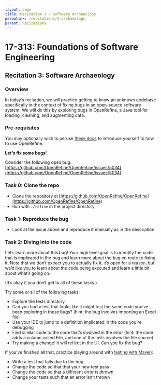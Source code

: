 ```yaml
---
layout: page
title: Recitation 3 - Software Archaeology
permalink: /recitations/3-archaeology
parent: Recitations
---
```


# 17-313: Foundations of Software Engineering

## Recitation 3: Software Archaeology

### Overview

In today’s recitation, we will practice getting to know an unknown codebase specifically in the context of fixing bugs in an open-source software system. We will do this by exploring bugs in OpenRefine, a Java tool for loading, cleaning, and augmenting data. 

### Pre-requisites

You may optionally wish to peruse [these docs](https://docs.openrefine.org) to introduce yourself to how to use OpenRefine.

**Let's fix some bugs!**

Consider the following open bug:
[https://github.com/OpenRefine/OpenRefine/issues/5034](https://github.com/OpenRefine/OpenRefine/issues/5034)

### Task 0: Clone the repo

- Clone the repository at [https://github.com/OpenRefine/OpenRefine](https://github.com/OpenRefine/OpenRefine) 
- Run with `./refine` in the project directory

### Task 1: Reproduce the bug

- Look at the issue above and reproduce it manually as in the description

### Task 2: Diving into the code

Let’s learn more about this bug! Your high level goal is to identify the code that is implicated in the bug and learn more about the bug en route to fixing it. Note that we don’t expect you to actually fix it, it’s open for a reason, but we’d like you to learn about the code being executed and learn a little bit about what’s going on.

(It’s okay if you don’t get to all of these tasks.) 

Try some or all of the following tasks:

- Explore the tests directory
- Can you find a test that looks like it might test the same code you’ve been exploring in these bugs? (hint: the bug involves importing an Excel file)
- Use your IDE to jump to a definition implicated in the code you’re debugging 
- Find similar code to the code that’s involved in the error (hint: the code adds a column called File, and one of the cells involves the file source)
- Try making a change! It will reflect in the UI. Can you fix the bug?

If you’ve finished all that, practice playing around with [testing with Maven](https://mkyong.com/maven/how-to-run-unit-test-with-maven/):
- Write a test that fails due to the bug
- Change the code so that that your new test pass
- Change the code so that a different error is thrown
- Change your tests such that an error isn’t thrown 